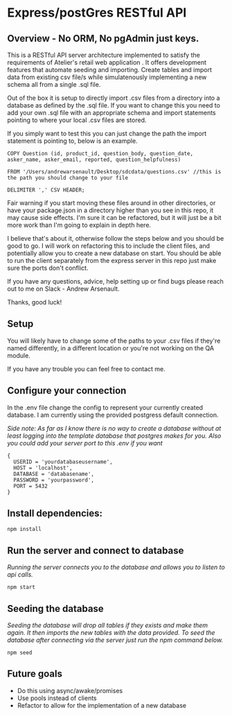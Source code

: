 # Express/postGres RESTful API
## Overview - No ORM, No pgAdmin just keys.

This is a RESTful API server architecture implemented to satisfy the requirements of Atelier's retail web application . It offers development features that automate seeding and importing. Create tables and import data from existing csv file/s while simulatenously implementing a new schema all from a single .sql file.

Out of the box it is setup to directly import .csv files from a directory into a database as defined by the .sql file.  If you want to change this you need to add your own .sql file with an appropriate schema and import statements pointing to where your local .csv files are stored.

If you simply want to test this you can just change the path the import statement is pointing to, below is an example.


```
COPY Question (id, product_id, question_body, question_date, asker_name, asker_email, reported, question_helpfulness)

FROM '/Users/andrewarsenault/Desktop/sdcdata/questions.csv' //this is the path you should change to your file

DELIMITER ',' CSV HEADER;
```


Fair warning if you start moving these files around in other directories, or have your package.json in a directory higher than you see in this repo, it may cause side effects.  I'm sure it can be refactored, but it will just be a bit more work than I'm going to explain in depth here.

I believe that's about it, otherwise follow the steps below and you should be good to go.  I will work on refactoring this to include the client files, and potentially allow you to create a new database on start. You should be able to run the client separately from the express server in this repo just make sure the ports don't conflict.  

If you have any questions, advice, help setting up or find bugs please reach out to me on Slack - Andrew Arsenault.

Thanks, good luck!

## Setup

You will likely have to change some of the paths to your .csv files if they're named differently, in a different location or you're not working on the QA module.

If you have any trouble you can feel free to contact me.

## Configure your connection

In the .env file change the config to represent your currently created database.  I am currently using the provided postgress default connection.

*Side note: As far as I know there is no way to create a database without at least logging into the template database that postgres makes for you. Also you could add your server port to this .env if you want*

```
{
  USERID = 'yourdatabaseusername',
  HOST = 'localhost',
  DATABASE = 'databasename',
  PASSWORD = 'yourpassword',
  PORT = 5432
}
```

## Install dependencies:

```
npm install
```

## Run the server and connect to database

*Running the server connects you to the database and allows you to listen to api calls.*

```
npm start
```

## Seeding the database

*Seeding the database will drop all tables if they exists and make them again.  It then imports the new tables with the data provided. To seed the database after connecting via the server just run the npm command below.*

```
npm seed
```

## Future goals

- Do this using async/awake/promises
- Use pools instead of clients
- Refactor to allow for the implementation of a new database
